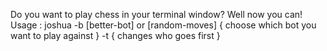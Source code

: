 Do you want to play chess in your terminal window? Well now you can!
Usage :
joshua -b [better-bot] or [random-moves] { choose which bot you want to play against }
       -t { changes who goes first }
